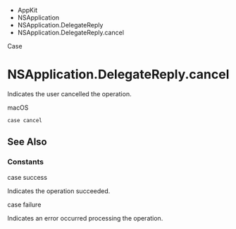 

- AppKit
- NSApplication
- NSApplication.DelegateReply
-  NSApplication.DelegateReply.cancel 

Case

# NSApplication.DelegateReply.cancel

Indicates the user cancelled the operation.

macOS

``` source
case cancel
```

## See Also

### Constants

case success

Indicates the operation succeeded.

case failure

Indicates an error occurred processing the operation.

